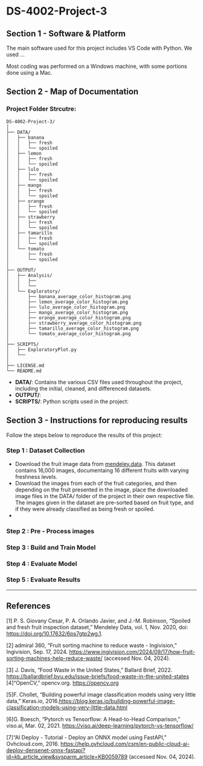 # DS-4002-Project-3

## Section 1 - Software & Platform

The main software used for this project includes VS Code with Python. We used ...

Most coding was performed on a Windows machine, with some portions done using a Mac.

## Section 2 - Map of Documentation

### Project Folder Strcutre:

```
DS-4002-Project-3/
│
├── DATA/
│   ├── banana
│   │   ├── fresh
│   │   └── spoiled
│   ├── lemon
│   │   ├── fresh
│   │   └── spoiled
│   ├── lulo
│   │   ├── fresh
│   │   └── spoiled
│   ├── mango
│   │   ├── fresh
│   │   └── spoiled
│   ├── orange
│   │   ├── fresh
│   │   └── spoiled
│   ├── strawberry
│   │   ├── fresh
│   │   └── spoiled
│   ├── tamarillo
│   │   ├── fresh
│   │   └── spoiled
│   └── tomato
│       ├── fresh
│       └── spoiled
│
├── OUTPUT/
│   ├── Analysis/
│   │   ├── 
│   │   └── 
│   └── Exploratory/
│       ├── banana_average_color_histogram.png
│       ├── lemon_average_color_histogram.png
│       ├── lulo_average_color_histogram.png
│       ├── mango_average_color_histogram.png
│       ├── orange_average_color_histogram.png
│       ├── strawberry_average_color_histogram.png
│       ├── tamarillo_average_color_histogram.png
│       └── tomato_average_color_histogram.png
│
├── SCRIPTS/
│   ├── ExploratoryPlot.py
│   └── 
│
├── LICENSE.md
└── README.md
```

- **DATA/**: Contains the various CSV files used throughout the project, including the initial, cleaned, and differenced datasets.
- **OUTPUT/**:
- **SCRIPTS/**: Python scripts used in the project:

## Section 3 - Instructions for reproducing results

Follow the steps below to reproduce the results of this project: 
### Step 1 : Dataset Collection 
- Download the fruit image data from [mendeley.data](https://data.mendeley.com/datasets/bdd69gyhv8/1). This dataset contains 16,000 images, documentaing 16 different fruits with varying freshness levels.
- Download the images from each of the fruit categories, and then depending on the fruit presented in the image, place the downloaded image files in the DATA/ folder of the project in their own respective file. The images given in the dataset are pre-sorted based on fruit type, and if they were already classified as being fresh or spoiled.
- 

### Step 2 : Pre - Process images 

### Step 3 : Build and Train Model

### Step 4 : Evaluate Model

### Step 5 : Evaluate Results 

---

## References 
[1] P. S. Giovany Cesar, P. A. Orlando Javier, and J.-M. Robinson, “Spoiled and fresh fruit inspection dataset,” Mendeley Data, vol. 1, Nov. 2020, doi: https://doi.org/10.17632/6ps7gtp2wg.1.

[2] admiral 360, “Fruit sorting machine to reduce waste - Ingivision,” Ingivision, Sep. 17, 2024. https://www.ingivision.com/2024/09/17/how-fruit-sorting-machines-help-reduce-waste/ (accessed Nov. 04, 2024).

[3] J. Davis, “Food Waste in the United States,” Ballard Brief, 2022. https://ballardbrief.byu.edu/issue-briefs/food-waste-in-the-united-states
[4]“OpenCV,” opencv.org. https://opencv.org

[5]F. Chollet, “Building powerful image classification models using very little data,” Keras.io, 2016.https://blog.keras.io/building-powerful-image-classification-models-using-very-little-data.html

[6]G. Boesch, “Pytorch vs Tensorflow: A Head-to-Head Comparison,” viso.ai, Mar. 02, 2021. https://viso.ai/deep-learning/pytorch-vs-tensorflow/

[7]“AI Deploy - Tutorial - Deploy an ONNX model using FastAPI,” Ovhcloud.com, 2016. https://help.ovhcloud.com/csm/en-public-cloud-ai-deploy-densenet-onnx-fastapi?id=kb_article_view&sysparm_article=KB0059789 (accessed Nov. 04, 2024).
